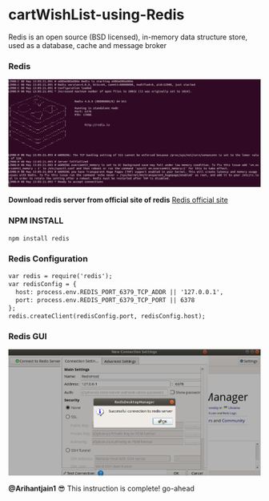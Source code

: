 # cartWishList-using-Redis
Redis is an open source (BSD licensed), in-memory data structure store, used as a database, cache and message broker

### Redis

![Redis server](https://github.com/Arihantjain1/cartWishList-using-Redis/blob/master/test/redis.png)

**Download redis server from official site of redis**
[Redis official site](https://redis.io/download)

### NPM INSTALL
```
npm install redis
```
### Redis Configuration
```
var redis = require('redis');
var redisConfig = {
  host: process.env.REDIS_PORT_6379_TCP_ADDR || '127.0.0.1',
  port: process.env.REDIS_PORT_6379_TCP_PORT || 6378
};
redis.createClient(redisConfig.port, redisConfig.host);
```

### Redis GUI
![Redis gui](https://github.com/Arihantjain1/cartWishList-using-Redis/blob/master/test/redisgui.png)

**@Arihantjain1**  :sunglasses: This instruction is complete! go-ahead